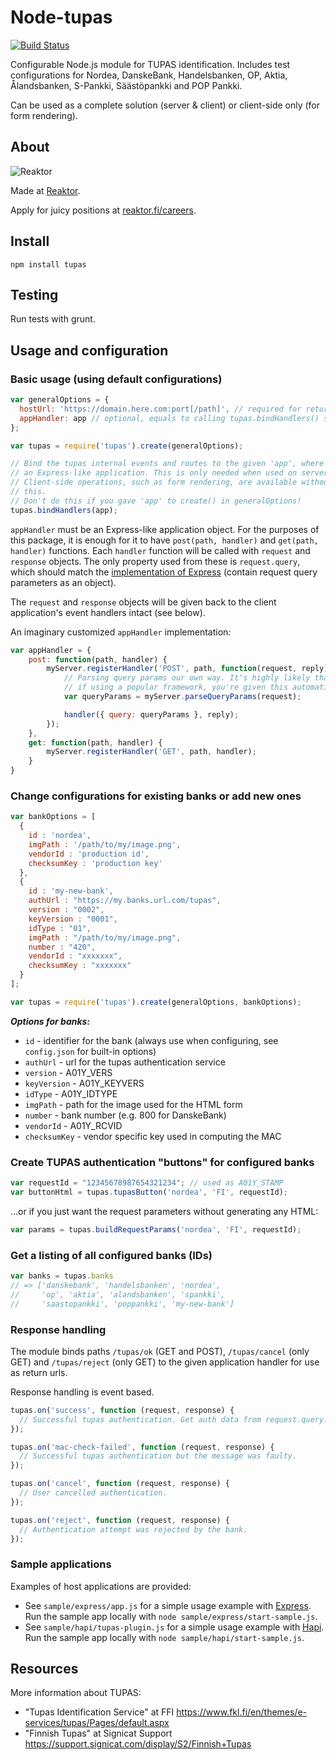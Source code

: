 # Node-tupas
[![Build Status](https://travis-ci.org/reaktor/node-tupas.png?branch=master)](https://travis-ci.org/reaktor/node-tupas)

Configurable Node.js module for TUPAS identification. Includes test
configurations for Nordea, DanskeBank, Handelsbanken, OP,
Aktia, Ålandsbanken, S-Pankki, Säästöpankki and POP Pankki.

Can be used as a complete solution (server & client) or client-side only
(for form rendering).

## About

![Reaktor](public/images/logo_reaktor.png "Reaktor")

Made at [Reaktor](http://reaktor.com).

Apply for juicy positions at [reaktor.fi/careers](http://reaktor.com/careers).

## Install

```
npm install tupas
```

## Testing

Run tests with grunt.

## Usage and configuration

### Basic usage (using default configurations)

```javascript
var generalOptions = {
  hostUrl: 'https://domain.here.com:port[/path]', // required for return URLs, and binding to optional /path
  appHandler: app // optional, equals to calling tupas.bindHandlers() separately
};

var tupas = require('tupas').create(generalOptions);

// Bind the tupas internal events and routes to the given 'app', where 'app' is
// an Express-like application. This is only needed when used on server-side.
// Client-side operations, such as form rendering, are available without
// this.
// Don't do this if you gave 'app' to create() in generalOptions!
tupas.bindHandlers(app);
```

`appHandler` must be an Express-like application object. For the purposes of this package,
it is enough for it to have `post(path, handler)` and `get(path, handler)` functions.
Each `handler` function will be called with `request` and `response` objects. The only property used from
these is `request.query`, which should match the [implementation of Express](http://expressjs.com/en/api.html#req.query)
(contain request query parameters as an object).

The `request` and `response` objects will be given back to the client application's event
handlers intact (see below).

An imaginary customized `appHandler` implementation:

```javascript
var appHandler = {
    post: function(path, handler) {
        myServer.registerHandler('POST', path, function(request, reply) {
            // Parsing query params our own way. It's highly likely that,
            // if using a popular framework, you're given this automatically.
            var queryParams = myServer.parseQueryParams(request);

            handler({ query: queryParams }, reply);
        });
    },
    get: function(path, handler) {
        myServer.registerHandler('GET', path, handler);
    }
}
```

### Change configurations for existing banks or add new ones

```javascript
var bankOptions = [
  {
    id : 'nordea',
    imgPath : '/path/to/my/image.png',
    vendorId : 'production id',
    checksumKey : 'production key'
  },
  {
    id : 'my-new-bank',
    authUrl : "https://my.banks.url.com/tupas",
    version : "0002",
    keyVersion : "0001",
    idType : "01",
    imgPath : "/path/to/my/image.png",
    number : "420",
    vendorId : "xxxxxxx",
    checksumKey : "xxxxxxx"
  }
];

var tupas = require('tupas').create(generalOptions, bankOptions);
```

***Options for banks:***

- `id` - identifier for the bank (always use when configuring, see `config.json` for built-in options)
- `authUrl` - url for the tupas authentication service
- `version` - A01Y_VERS
- `keyVersion` - A01Y_KEYVERS
- `idType` - A01Y_IDTYPE
- `imgPath` - path for the image used for the HTML form
- `number` - bank number (e.g. 800 for DanskeBank)
- `vendorId` - A01Y_RCVID
- `checksumKey` - vendor specific key used in computing the MAC

### Create TUPAS authentication "buttons" for configured banks

```javascript
var requestId = "12345678987654321234"; // used as A01Y_STAMP
var buttonHtml = tupas.tupasButton('nordea', 'FI', requestId);
```

...or if you just want the request parameters without generating any HTML:

```javascript
var params = tupas.buildRequestParams('nordea', 'FI', requestId);
```

### Get a listing of all configured banks (IDs)

```javascript
var banks = tupas.banks
// => ['danskebank', 'handelsbanken', 'nordea',
//     'op', 'aktia', 'alandsbanken', 'spankki',
//     'saastopankki', 'poppankki', 'my-new-bank']
```

### Response handling

The module binds paths `/tupas/ok` (GET and POST), `/tupas/cancel` (only GET)
and `/tupas/reject` (only GET) to the given application handler for use as return urls.

Response handling is event based.
```javascript
tupas.on('success', function (request, response) {
  // Successful tupas authentication. Get auth data from request.query.
});

tupas.on('mac-check-failed', function (request, response) {
  // Successful tupas authentication but the message was faulty.
});

tupas.on('cancel', function (request, response) {
  // User cancelled authentication.
});

tupas.on('reject', function (request, response) {
  // Authentication attempt was rejected by the bank.
});
```

### Sample applications

Examples of host applications are provided:

- See `sample/express/app.js` for a simple usage example with [Express](http://expressjs.com). Run the
sample app locally with `node sample/express/start-sample.js`.
- See `sample/hapi/tupas-plugin.js` for a simple usage example with [Hapi](http://hapijs.com). Run the sample app
locally with `node sample/hapi/start-sample.js`.

## Resources

More information about TUPAS:

- "Tupas Identification Service" at FFI https://www.fkl.fi/en/themes/e-services/tupas/Pages/default.aspx
- "Finnish Tupas" at Signicat Support https://support.signicat.com/display/S2/Finnish+Tupas
